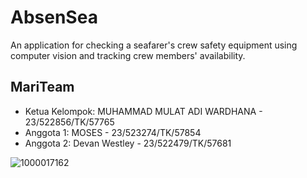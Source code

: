# AbsenSea
An application for checking a seafarer's crew safety equipment using computer vision and tracking crew members' availability.

## MariTeam
- Ketua Kelompok: MUHAMMAD MULAT ADI WARDHANA - 23/522856/TK/57765
- Anggota 1: MOSES - 23/523274/TK/57854
- Anggota 2: Devan Westley - 23/522479/TK/57681
  
![1000017162](https://github.com/user-attachments/assets/f6039107-4966-40eb-90f5-af3141e41626)
